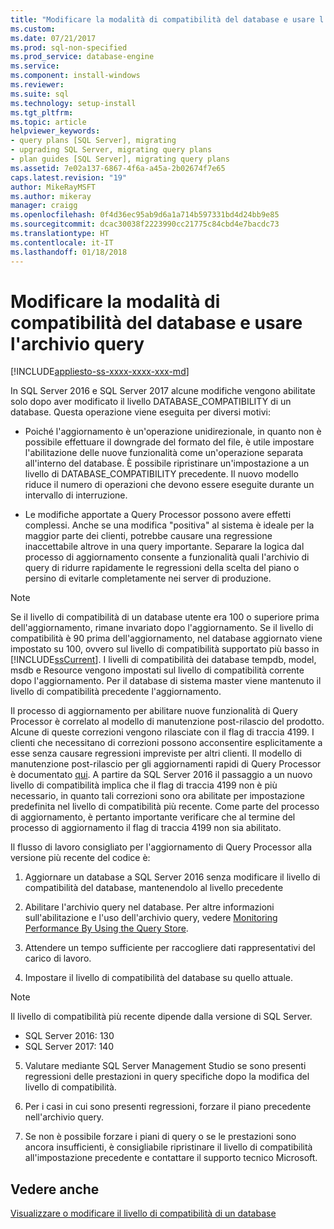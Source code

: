 ```yaml
---
title: "Modificare la modalità di compatibilità del database e usare l'archivio query | Microsoft Docs"
ms.custom: 
ms.date: 07/21/2017
ms.prod: sql-non-specified
ms.prod_service: database-engine
ms.service: 
ms.component: install-windows
ms.reviewer: 
ms.suite: sql
ms.technology: setup-install
ms.tgt_pltfrm: 
ms.topic: article
helpviewer_keywords:
- query plans [SQL Server], migrating
- upgrading SQL Server, migrating query plans
- plan guides [SQL Server], migrating query plans
ms.assetid: 7e02a137-6867-4f6a-a45a-2b02674f7e65
caps.latest.revision: "19"
author: MikeRayMSFT
ms.author: mikeray
manager: craigg
ms.openlocfilehash: 0f4d36ec95ab9d6a1a714b597331bd4d24bb9e85
ms.sourcegitcommit: dcac30038f2223990cc21775c84cbd4e7bacdc73
ms.translationtype: HT
ms.contentlocale: it-IT
ms.lasthandoff: 01/18/2018
---
```

# <a name="change-the-database-compatibility-mode-and-use-the-query-store"></a>Modificare la modalità di compatibilità del database e usare l'archivio query
[!INCLUDE[appliesto-ss-xxxx-xxxx-xxx-md](../../includes/appliesto-ss-xxxx-xxxx-xxx-md.md)]

In SQL Server 2016 e SQL Server 2017 alcune modifiche vengono abilitate solo dopo aver modificato il livello DATABASE_COMPATIBILITY di un database. Questa operazione viene eseguita per diversi motivi:  
  
- Poiché l'aggiornamento è un'operazione unidirezionale, in quanto non è possibile effettuare il downgrade del formato del file, è utile impostare l'abilitazione delle nuove funzionalità come un'operazione separata all'interno del database.  È possibile ripristinare un'impostazione a un livello di DATABASE_COMPATIBILITY precedente.  Il nuovo modello riduce il numero di operazioni che devono essere eseguite durante un intervallo di interruzione.  
  
- Le modifiche apportate a Query Processor possono avere effetti complessi.  Anche se una modifica "positiva" al sistema è ideale per la maggior parte dei clienti, potrebbe causare una regressione inaccettabile altrove in una query importante.  Separare la logica dal processo di aggiornamento consente a funzionalità quali l'archivio di query di ridurre rapidamente le regressioni della scelta del piano o persino di evitarle completamente nei server di produzione.  
  
> [!NOTE]  
>  Se il livello di compatibilità di un database utente era 100 o superiore prima dell'aggiornamento, rimane invariato dopo l'aggiornamento. Se il livello di compatibilità è 90 prima dell'aggiornamento, nel database aggiornato viene impostato su 100, ovvero sul livello di compatibilità supportato più basso in [!INCLUDE[ssCurrent](../../includes/sscurrent-md.md)]. I livelli di compatibilità dei database tempdb, model, msdb e Resource vengono impostati sul livello di compatibilità corrente dopo l'aggiornamento. Per il database di sistema master viene mantenuto il livello di compatibilità precedente l'aggiornamento. 
  
 Il processo di aggiornamento per abilitare nuove funzionalità di Query Processor è correlato al modello di manutenzione post-rilascio del prodotto.  Alcune di queste correzioni vengono rilasciate con il flag di traccia 4199.  I clienti che necessitano di correzioni possono acconsentire esplicitamente a esse senza causare regressioni impreviste per altri clienti.  Il modello di manutenzione post-rilascio per gli aggiornamenti rapidi di Query Processor è documentato [qui](https://support.microsoft.com/en-us/kb/974006). A partire da SQL Server 2016 il passaggio a un nuovo livello di compatibilità implica che il flag di traccia 4199 non è più necessario, in quanto tali correzioni sono ora abilitate per impostazione predefinita nel livello di compatibilità più recente.  Come parte del processo di aggiornamento, è pertanto importante verificare che al termine del processo di aggiornamento il flag di traccia 4199 non sia abilitato.  
  
 Il flusso di lavoro consigliato per l'aggiornamento di Query Processor alla versione più recente del codice è:  
  
1.  Aggiornare un database a SQL Server 2016 senza modificare il livello di compatibilità del database, mantenendolo al livello precedente  
  
2.  Abilitare l'archivio query nel database. Per altre informazioni sull'abilitazione e l'uso dell'archivio query, vedere [Monitoring Performance By Using the Query Store](../../relational-databases/performance/monitoring-performance-by-using-the-query-store.md).  
  
3.  Attendere un tempo sufficiente per raccogliere dati rappresentativi del carico di lavoro.  
  
4.  Impostare il livello di compatibilità del database su quello attuale. 

   >[!NOTE]
   >Il livello di compatibilità più recente dipende dalla versione di SQL Server.
   >- SQL Server 2016: 130
   >- SQL Server 2017: 140

5. Valutare mediante SQL Server Management Studio se sono presenti regressioni delle prestazioni in query specifiche dopo la modifica del livello di compatibilità.
  
6.  Per i casi in cui sono presenti regressioni, forzare il piano precedente nell'archivio query.  
  
7.  Se non è possibile forzare i piani di query o se le prestazioni sono ancora insufficienti, è consigliabile ripristinare il livello di compatibilità all'impostazione precedente e contattare il supporto tecnico Microsoft.  
  
## <a name="see-also"></a>Vedere anche  
 [Visualizzare o modificare il livello di compatibilità di un database](../../relational-databases/databases/view-or-change-the-compatibility-level-of-a-database.md)  
  
  
